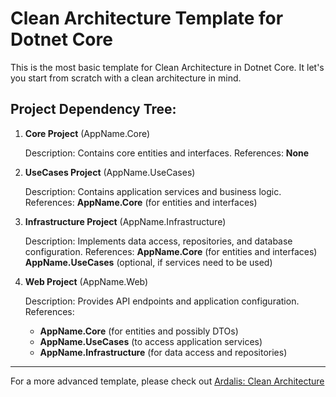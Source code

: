 # Clean Architecture Template for Dotnet Core
This is the most basic template for Clean Architecture in Dotnet Core.
It let's you start from scratch with a clean architecture in mind.


## Project Dependency Tree:

1. **Core Project** (AppName.Core)

    Description: Contains core entities and interfaces.
    References:
        **None**

2. **UseCases Project** (AppName.UseCases)

    Description: Contains application services and business logic.
    References:
        **AppName.Core** (for entities and interfaces)

3. **Infrastructure Project** (AppName.Infrastructure)

    Description: Implements data access, repositories, and database configuration.
    References:
        **AppName.Core** (for entities and interfaces)
        **AppName.UseCases** (optional, if services need to be used)

4. **Web Project** (AppName.Web)

    Description: Provides API endpoints and application configuration.
    References:

    - **AppName.Core** (for entities and possibly DTOs)
    - **AppName.UseCases** (to access application services)
    - **AppName.Infrastructure** (for data access and repositories)

---


For a more advanced template, please check out [Ardalis: Clean Architecture](https://github.com/ardalis/CleanArchitecture)